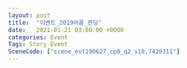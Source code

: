 ```yaml
---
layout: post
title:  "이벤트_2019여름_엔딩"
date:   2021-01-21 03:00:00 +0000
categories: Event
Tags: Story Event
SceneCode: ["scene_evt190627_cp0_q2_s10,7429311"]
---
```

